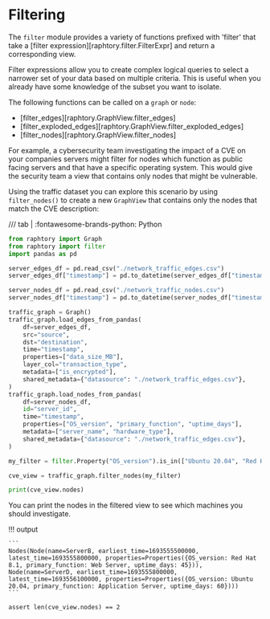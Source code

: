 # Filtering

The `filter` module provides a variety of functions prefixed with 'filter' that take a [filter expression][raphtory.filter.FilterExpr] and return a corresponding view.

Filter expressions allow you to create complex logical queries to select a narrower set of your data based on multiple criteria. This is useful when you already have some knowledge of the subset you want to isolate.

The following functions can be called on a `graph` or `node`:

- [filter_edges][raphtory.GraphView.filter_edges]
- [filter_exploded_edges][raphtory.GraphView.filter_exploded_edges]
- [filter_nodes][raphtory.GraphView.filter_nodes]

For example, a cybersecurity team investigating the impact of a CVE on your companies servers might filter for nodes which function as public facing servers and that have a specific operating system. This would give the security team a view that contains only nodes that might be vulnerable.

Using the traffic dataset you can explore this scenario by using `filter_nodes()` to create a new `GraphView` that contains only the nodes that match the CVE description:

/// tab | :fontawesome-brands-python: Python

```python
from raphtory import Graph
from raphtory import filter
import pandas as pd

server_edges_df = pd.read_csv("./network_traffic_edges.csv")
server_edges_df["timestamp"] = pd.to_datetime(server_edges_df["timestamp"])

server_nodes_df = pd.read_csv("./network_traffic_nodes.csv")
server_nodes_df["timestamp"] = pd.to_datetime(server_nodes_df["timestamp"])

traffic_graph = Graph()
traffic_graph.load_edges_from_pandas(
    df=server_edges_df,
    src="source",
    dst="destination",
    time="timestamp",
    properties=["data_size_MB"],
    layer_col="transaction_type",
    metadata=["is_encrypted"],
    shared_metadata={"datasource": "./network_traffic_edges.csv"},
)
traffic_graph.load_nodes_from_pandas(
    df=server_nodes_df,
    id="server_id",
    time="timestamp",
    properties=["OS_version", "primary_function", "uptime_days"],
    metadata=["server_name", "hardware_type"],
    shared_metadata={"datasource": "./network_traffic_edges.csv"},
)

my_filter = filter.Property("OS_version").is_in(["Ubuntu 20.04", "Red Hat 8.1"]) & filter.Property("primary_function").is_in(["Web Server", "Application Server"])

cve_view = traffic_graph.filter_nodes(my_filter)

print(cve_view.nodes)

```

You can print the nodes in the filtered view to see which machines you should investigate.

!!! output

    ```
    Nodes(Node(name=ServerB, earliest_time=1693555500000, latest_time=1693555800000, properties=Properties({OS_version: Red Hat 8.1, primary_function: Web Server, uptime_days: 45})), Node(name=ServerD, earliest_time=1693555800000, latest_time=1693556100000, properties=Properties({OS_version: Ubuntu 20.04, primary_function: Application Server, uptime_days: 60})))
    ```

```{.python continuation hide}
assert len(cve_view.nodes) == 2
```
